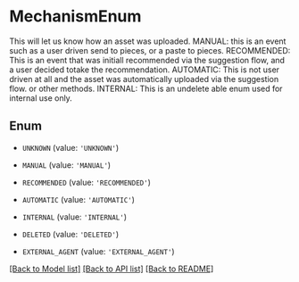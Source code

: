 # MechanismEnum

This will let us know how an asset was uploaded.  MANUAL: this is an event such as a user driven send to pieces, or a paste to pieces.  RECOMMENDED: This is an event that was initiall recommended via the suggestion flow, and a user decided totake the recommendation.  AUTOMATIC: This is not user driven at all and the asset was automatically uploaded via the suggestion flow. or other methods.  INTERNAL: This is an undelete able enum used for internal use only.

## Enum

* `UNKNOWN` (value: `'UNKNOWN'`)

* `MANUAL` (value: `'MANUAL'`)

* `RECOMMENDED` (value: `'RECOMMENDED'`)

* `AUTOMATIC` (value: `'AUTOMATIC'`)

* `INTERNAL` (value: `'INTERNAL'`)

* `DELETED` (value: `'DELETED'`)

* `EXTERNAL_AGENT` (value: `'EXTERNAL_AGENT'`)

[[Back to Model list]](../README.md#documentation-for-models) [[Back to API list]](../README.md#documentation-for-api-endpoints) [[Back to README]](../README.md)


